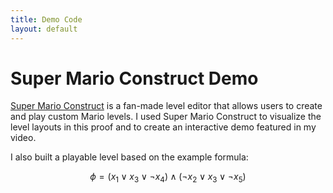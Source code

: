 ```yaml
---
title: Demo Code
layout: default
---
```


# Super Mario Construct Demo

[Super Mario Construct](https://levelsharesquare.com/games/supermarioconstruct3) is a fan-made level editor that allows users to create and play custom Mario levels. I used Super Mario Construct to visualize the level layouts in this proof and to create an interactive demo featured in my video.

I also built a playable level based on the example formula:

$$
\phi = (x_1 \vee x_3 \vee \neg x_4) \wedge (\neg x_2 \vee x_3 \vee \neg x_5)
$$